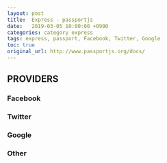 ```yaml
---
layout: post
title:  Express - passportjs
date:   2019-03-05 10:00:00 +0900
categories: category express
tags: express, passport, Facebook, Twitter, Google
toc: true
original_url: http://www.passportjs.org/docs/
---
```


## PROVIDERS
### Facebook
### Twitter
### Google
### Other
